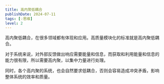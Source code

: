 ```yaml
---
title: 高内聚低耦合
publishDate: 2024-07-11
tags: [💡思维]
level: 2
---
```


高内聚低耦合，在很多领域都有体现和应用。高质量模块化的标准就是高内聚低耦合。

对于系统来说，对外部反馈做出响应需要能量和信息，而获取和利用能量和信息的能力很有限，所以需要高内聚，以集中力量进行处理。

同时，各个高内聚的系统，也会自然要求低耦合，否则会容易造成冲突矛盾，影响整体系统的效率和质量。
